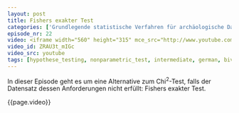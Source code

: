 ```yaml
---
layout: post
title: Fishers exakter Test
categories: ['Grundlegende statistische Verfahren für archäologische Datenanalyse in R 2012']
episode_nr: 22
video: <iframe width="560" height="315" mce_src="http://www.youtube.com/embed/ZRAU3t_mIGc" frameborder="0" allowfullscreen="" src="http://www.youtube.com/embed/ZRAU3t_mIGc"></iframe>
video_id: ZRAU3t_mIGc
video_src: youtube
tags: [hypothese_testing, nonparametric_test, intermediate, german, bivariate]
---
```


In dieser Episode geht es um eine Alternative zum Chi<sup>2</sup>-Test, falls der Datensatz dessen Anforderungen nicht erfüllt: Fishers exakter Test.
<!--more-->
{{page.video}}
